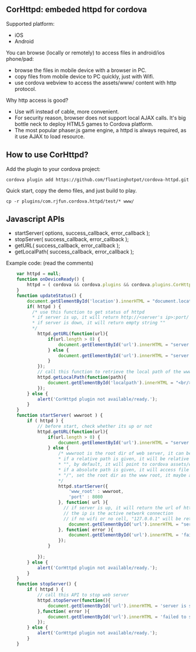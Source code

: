 ## CorHttpd: embeded httpd for cordova ##

Supported platform:
* iOS
* Android

You can browse (locally or remotely) to access files in android/ios phone/pad:

* browse the files in mobile device with a browser in PC.
* copy files from mobile device to PC quickly, just with Wifi.
* use cordova webview to access the assets/www/ content with http protocol.

Why http access is good?

* Use wifi instead of cable, more convenient.
* For security reason, browser does not support local AJAX calls. It's big bottle neck to deploy HTML5 games to Cordova platform. 
* The most popular phaser.js game engine, a httpd is always required, as it use AJAX to load resource. 

## How to use CorHttpd? ##

Add the plugin to your cordova project:

    cordova plugin add https://github.com/floatinghotpot/cordova-httpd.git

Quick start, copy the demo files, and just build to play.

    cp -r plugins/com.rjfun.cordova.httpd/test/* www/
    
## Javascript APIs ##

* startServer( options, success_callback, error_callback );
* stopServer( success_callback, error_callback );
* getURL( success_callback, error_callback );
* getLocalPath( success_callback, error_callback );
    
Example code: (read the comments)

```javascript
    var httpd = null;
    function onDeviceReady() {
        httpd = ( cordova && cordova.plugins && cordova.plugins.CorHttpd ) ? cordova.plugins.CorHttpd : null;
    }
    function updateStatus() {
    	document.getElementById('location').innerHTML = "document.location.href: " + document.location.href;
    	if( httpd ) {
    	  /* use this function to get status of httpd
    	  * if server is up, it will return http://<server's ip>:port/
    	  * if server is down, it will return empty string ""
    	  */
    		httpd.getURL(function(url){
    			if(url.length > 0) {
    				document.getElementById('url').innerHTML = "server is up: <a href='" + url + "' target='_blank'>" + url + "</a>";
    			} else {
    				document.getElementById('url').innerHTML = "server is down.";
    			}
    		});
    		// call this function to retrieve the local path of the www root dir
    		httpd.getLocalPath(function(path){
    			document.getElementById('localpath').innerHTML = "<br/>localPath: " + path;
        	});
    	} else {
    		alert('CorHttpd plugin not available/ready.');
    	}
    }
    function startServer( wwwroot ) {
    	if ( httpd ) {
    	    // before start, check whether its up or not
    	    httpd.getURL(function(url){
    	    	if(url.length > 0) {
    	    		document.getElementById('url').innerHTML = "server is up: <a href='" + url + "' target='_blank'>" + url + "</a>";
	    	    } else {
	    	        /* wwwroot is the root dir of web server, it can be absolute or relative path
	    	        * if a relative path is given, it will be relative to cordova assets/www/ in APK.
	    	        * "", by default, it will point to cordova assets/www/, it's good to use 'htdocs' for 'www/htdocs'
	    	        * if a absolute path is given, it will access file system.
	    	        * "/", set the root dir as the www root, it maybe a security issue, but very powerful to browse all dir
	    	        */
    	    	    httpd.startServer({
    	    	    	'www_root' : wwwroot,
    	    	    	'port' : 8080
    	    	    }, function( url ){
    	    	      // if server is up, it will return the url of http://<server ip>:port/
    	    	      // the ip is the active network connection
    	    	      // if no wifi or no cell, "127.0.0.1" will be returned.
        	    		document.getElementById('url').innerHTML = "server is started: <a href='" + url + "' target='_blank'>" + url + "</a>";
    	    	    }, function( error ){
    	    	    	document.getElementById('url').innerHTML = 'failed to start server: ' + error;
    	    	    });
    	    	}
    	    	
    	    });
    	} else {
    		alert('CorHttpd plugin not available/ready.');
    	}
    }
    function stopServer() {
    	if ( httpd ) {
    	    // call this API to stop web server
    	    httpd.stopServer(function(){
    	    	document.getElementById('url').innerHTML = 'server is stopped.';
    	    },function( error ){
    	    	document.getElementById('url').innerHTML = 'failed to stop server' + error;
    	    });
    	} else {
    		alert('CorHttpd plugin not available/ready.');
    	}
    }
```

